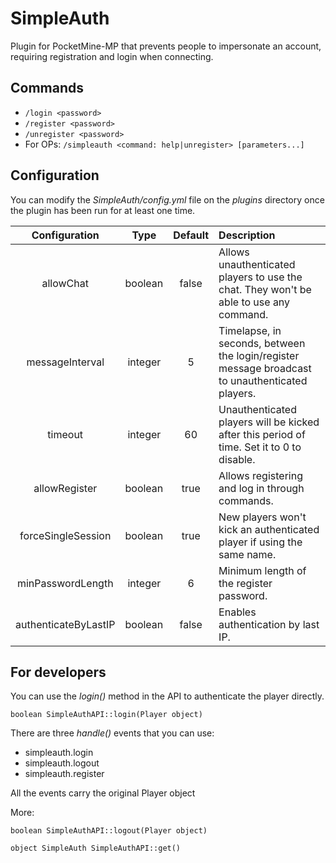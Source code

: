 # SimpleAuth

Plugin for PocketMine-MP that prevents people to impersonate an account, requiring registration and login when connecting.


## Commands


* `/login <password>`
* `/register <password>`
* `/unregister <password>`
* For OPs: `/simpleauth <command: help|unregister> [parameters...]`


## Configuration

You can modify the _SimpleAuth/config.yml_ file on the _plugins_ directory once the plugin has been run for at least one time.

| Configuration | Type | Default | Description |
| :---: | :---: | :---: | :--- |
| allowChat | boolean | false | Allows unauthenticated players to use the chat. They won't be able to use any command. |
| messageInterval | integer | 5 | Timelapse, in seconds, between the login/register message broadcast to unauthenticated players. |
| timeout | integer | 60 | Unauthenticated players will be kicked after this period of time. Set it to 0 to disable. |
| allowRegister | boolean | true | Allows registering and log in through commands. |
| forceSingleSession | boolean | true | New players won't kick an authenticated player if using the same name. |
| minPasswordLength | integer | 6 | Minimum length of the register password. |
| authenticateByLastIP | boolean | false | Enables authentication by last IP. |


## For developers


You can use the _login()_ method in the API to authenticate the player directly.

`boolean SimpleAuthAPI::login(Player object)`

There are three _handle()_ events that you can use:

* simpleauth.login
* simpleauth.logout
* simpleauth.register

All the events carry the original Player object

More:

`boolean SimpleAuthAPI::logout(Player object)`

`object SimpleAuth SimpleAuthAPI::get()`
